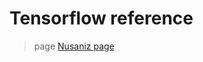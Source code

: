 # Tensorflow reference
> page [Nusaniz page](https://nusaniz.blogspot.com/2020/10/ngobrol-tensorflow.html)
